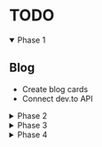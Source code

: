 # TODO

<details open>

  <summary>Phase 1</summary>

## Blog

- Create blog cards
- Connect dev.to API

</details>

<details>

  <summary>Phase 2</summary>

## Projects

- Add more details about each project
  - add text on hover similar to [this](https://mattfarley.ca/)
    - link for source and link for app
  - add accordion on mobile

</details>

<details>

  <summary>Phase 3</summary>

## Nav

- add a light mode toggle

## Blog

- Add pagination

## React

- Migrate to React
- Add testing

</details>

<details>

  <summary>Phase 4</summary>

- Add Gatsby
- Create a backend with [Netlify Functions](https://www.joshwcomeau.com/gatsby/using-netlify-functions-with-gatsby)?
</details>
